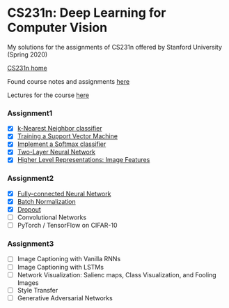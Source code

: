 # CS231n: Deep Learning for Computer Vision

My solutions for the assignments of CS231n offered by Stanford University (Spring 2020)

[CS231n home](http://cs231n.stanford.edu/) 

Found course notes and assignments [here](https://github.com/maxim5/cs231n-2020-spring) 

Lectures for the course [here](https://www.youtube.com/playlist?list=PLC1qU-LWwrF64f4QKQT-Vg5Wr4qEE1Zxk)


### Assignment1
- [x] [k-Nearest Neighbor classifier](https://github.com/winterrykim/CS231N_study/blob/main/assignment1/knn.ipynb)
- [x] [Training a Support Vector Machine](https://github.com/winterrykim/CS231N_study/blob/main/assignment1/svm.ipynb)
- [x] [Implement a Softmax classifier](https://github.com/winterrykim/CS231N_study/blob/main/assignment1/softmax.ipynb)
- [x] [Two-Layer Neural Network](https://github.com/winterrykim/CS231N_study/blob/main/assignment1/two_layer_net.ipynb)
- [x] [Higher Level Representations: Image Features](https://github.com/winterrykim/CS231N_study/blob/main/assignment1/features.ipynb)

### Assignment2
- [x] [Fully-connected Neural Network](https://github.com/winterrykim/CS231N_study/blob/main/assignment2/FullyConnectedNets.ipynb)
- [x] [Batch Normalization](https://github.com/winterrykim/CS231N_study/blob/main/assignment2/BatchNormalization.ipynb)
- [x] [Dropout](https://github.com/winterrykim/CS231N_study/blob/main/assignment2/Dropout.ipynb)
- [ ] Convolutional Networks
- [ ] PyTorch / TensorFlow on CIFAR-10

### Assignment3
- [ ] Image Captioning with Vanilla RNNs
- [ ] Image Captioning with LSTMs
- [ ] Network Visualization: Salienc maps, Class Visualization, and Fooling Images
- [ ] Style Transfer
- [ ] Generative Adversarial Networks
